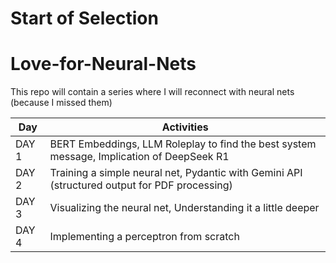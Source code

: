 # Start of Selection
# Love-for-Neural-Nets
This repo will contain a series where I will reconnect with neural nets (because I missed them) 

| Day   | Activities                                                                                     |
|-------|------------------------------------------------------------------------------------------------|
| DAY 1 | BERT Embeddings, LLM Roleplay to find the best system message, Implication of DeepSeek R1    |
| DAY 2 | Training a simple neural net, Pydantic with Gemini API (structured output for PDF processing) |
| DAY 3 | Visualizing the neural net, Understanding it a little deeper                                  |
| DAY 4 |Implementing a perceptron from scratch|
